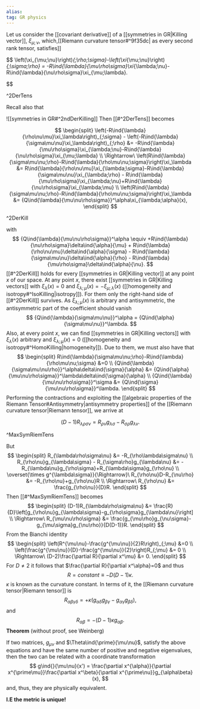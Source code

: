 ```yaml
---
alias:
tag: GR physics
---
```


Let us consider the [[covariant derivative]] of a [[symmetries in GR|Killing vector]], $\xi_{\mu;\nu}$, which,[[Riemann curvature tensor#^9f35dc| as every second rank tensor, satisfies]]

$$
    \left(\xi_{\mu;\nu}\right)_{;\rho;\sigma}-\left(\xi_{\mu;\nu}\right)_{;\sigma;\rho} = -R\ind{\lambda}{\mu\rho\sigma}\xi_{\lambda;\nu}-R\ind{\lambda}{\nu\rho\sigma}\xi_{\mu;\lambda}.

$$

^2DerTens


Recall also that

![[symmetries in GR#^2ndDerKilling]]
Then [[#^2DerTens]] becomes 

$$
\begin{split}
    \left(-R\ind{\lambda}{\rho\nu\mu}\xi_\lambda\right)_{;\sigma} - \left(-R\ind{\lambda}{\sigma\mu\nu}\xi_\lambda\right)_{;\rho} &= -R\ind{\lambda}{\mu\rho\sigma}\xi_{\lambda;\nu}-R\ind{\lambda}{\nu\rho\sigma}\xi_{\mu;\lambda} \\
    \Rightarrow\ \left(R\ind{\lambda}{\sigma\mu\nu;\rho}-R\ind{\lambda}{\rho\mu\nu;\sigma}\right)\xi_\lambda &= R\ind{\lambda}{\rho\nu\mu}\xi_{\lambda;\sigma}-R\ind{\lambda}{\sigma\mu\nu}\xi_{\lambda;\rho} - R\ind{\lambda}{\mu\rho\sigma}\xi_{\lambda;\nu}+R\ind{\lambda}{\nu\rho\sigma}\xi_{\lambda;\mu} \\
    \left(R\ind{\lambda}{\sigma\mu\nu;\rho}-R\ind{\lambda}{\rho\mu\nu;\sigma}\right)\xi_\lambda &= {Q\ind{\lambda}{\mu\nu\rho\sigma}}^\alpha\xi_{\lambda;\alpha}(x),
\end{split}
$$

^2DerKill

with
 $$
     {Q\ind{\lambda}{\mu\nu\rho\sigma}}^\alpha \equiv +R\ind{\lambda}{\nu\rho\sigma}\delta\ind{\alpha}{\mu} + R\ind{\lambda}{\rho\nu\mu}\delta\ind{\alpha}{\sigma} - R\ind{\lambda}{\sigma\mu\nu}\delta\ind{\alpha}{\rho} - R\ind{\lambda}{\mu\rho\sigma}\delta\ind{\alpha}{\nu}.
$$
[[#^2DerKill]] holds for every [[symmetries in GR|Killing vector]] at any point $x$ of our space. At any point $x$, there exist [[symmetries in GR|Killing vectors]] with $\xi_\lambda(x)=0$ and $\xi_{\lambda;\mu}(x)=-\xi_{\mu;\lambda}(x)$ ([[homogeneity and isotropy#^IsoKilling|isotropy]]). For them only the right-hand side of [[#^2DerKill]]  survives. As $\xi_{\lambda;\mu}(x)$ is arbitrary and antisymmetric, the antisymmetric part of the coefficient should vanish
$$
    {Q\ind{\lambda}{\sigma\mu\nu}}^\alpha = {Q\ind{\alpha}{\sigma\mu\nu}}^\lambda.
$$
Also, at every point $x$, we can find [[symmetries in GR|Killing vectors]] with $\xi_\lambda(x)$ arbitrary and $\xi_{\lambda;\mu}(x)=0$ ([[homogeneity and isotropy#^HomoKilling|homogeneity]]). Due to them, we must also have that 
$$
\begin{split}
    R\ind{\lambda}{\sigma\mu\nu;\rho}-R\ind{\lambda}{\rho\mu\nu;\sigma} &=0 \\
    {Q\ind{\lambda}{\sigma\mu\nu\rho}}^\alpha\delta\ind{\sigma}{\alpha} &= {Q\ind{\alpha}{\mu\nu\rho\sigma}}^\lambda\delta\ind{\sigma}{\alpha} \\
    {Q\ind{\lambda}{\mu\nu\rho\sigma}}^\sigma &= {Q\ind{\sigma}{\mu\nu\rho\sigma}}^\lambda.
\end{split}
$$
Performing the contractions and exploiting the  [[algebraic properties of the Riemann Tensor#Antisymmetry|antisymmetry properties]] of the [[Riemann curvature tensor|Riemann tensor]], we arrive at

$$
    (D-1)R_{\lambda\rho\sigma\nu}=R_{\rho\nu}g_{\lambda\sigma}-R_{\sigma\rho}g_{\lambda\nu}.
$$

^MaxSymRiemTens

But
$$
\begin{split}
    R_{\lambda\rho\sigma\nu} &= -R_{\rho\lambda\sigma\nu} \\
    R_{\rho\nu}g_{\lambda\sigma} - R_{\sigma\rho}g_{\lambda\nu} &= -R_{\lambda\nu}g_{\rho\sigma}+R_{\lambda\sigma}g_{\rho\nu} \\
    \overset{\times g^{\lambda\sigma}}{\Rightarrow}\ R_{\rho\nu}D-R_{\nu\rho} &= -R_{\rho\nu}+g_{\rho\nu}R \\
    \Rightarrow\ R_{\rho\nu} &= \frac{g_{\rho\nu}}{D}R.
\end{split}
$$
Then [[#^MaxSymRiemTens]] becomes
$$
\begin{split}
    (D-1)R_{\lambda\rho\sigma\nu} &= \frac{R}{D}\left[g_{\rho\nu}g_{\lambda\sigma}-g_{\rho\sigma}g_{\lambda\nu}\right] \\
    \Rightarrow\ R_{\mu\nu\rho\sigma} &= \frac{g_{\mu\rho}g_{\nu\sigma}-g_{\mu\sigma}g_{\nu\rho}}{D(D-1)}R.
\end{split}
$$
From the Bianchi identity
$$
\begin{split}
    \left(R^{\mu\nu}-\frac{g^{\mu\nu}}{2}R\right)_{;\mu} &=0 \\
    \left(\frac{g^{\mu\nu}}{D}-\frac{g^{\mu\nu}}{2}\right)R_{;\mu} &= 0 \\
    \Rightarrow\ (D-2)\frac{\partial R}{\partial x^\mu} &= 0.
\end{split}
$$
For $D\neq2$ it follows that $\frac{\partial R}{\partial x^\alpha}=0$ and thus 
$$
    R=constant\equiv -D(D-1)\kappa.
$$
$\kappa$ is known as the curvature constant. In terms of it, the [[Riemann curvature tensor|Riemann tensor]] is 
$$
    R_{\alpha\beta\gamma\delta} = +\kappa\left(g_{\alpha\delta}g_{\beta\gamma}-g_{\alpha\gamma}g_{\beta\delta}\right),
$$
and
$$
    R_{\alpha\beta} = -(D-1)\kappa g_{\alpha\beta}.
$$
**Theorem** (without proof, see Weinberg)

If two matrices, $g_{\mu\nu}$ and $\Theta\ind{\prime}{\mu\nu}$, satisfy the above equations and have the same number of positive and negative eigenvalues, then the two can be related with a coordinate transformation
$$
    g\ind{}{\mu\nu}(x') = \frac{\partial x^{\alpha}}{\partial x^{\prime\mu}}\frac{\partial x^\beta}{\partial x^{\prime\nu}}g_{\alpha\beta}(x),
$$
and, thus, they are physically equivalent.

**I.E the metric is unique!**
